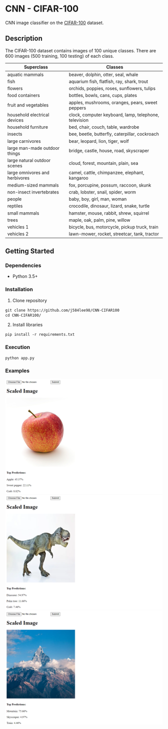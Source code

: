 # CNN - CIFAR-100

CNN image classifier on the [CIFAR-100](https://www.cs.toronto.edu/~kriz/cifar.html) dataset.

## Description

The CIFAR-100 dataset contains images of 100 unique classes. There are 600 images (500 training, 100 testing) of each class.

| Superclass                     | Classes
| ------------------------------ | -----------------------------------------------------
| aquatic mammals                | beaver, dolphin, otter, seal, whale
| fish                           | aquarium fish, flatfish, ray, shark, trout
| flowers                        | orchids, poppies, roses, sunflowers, tulips
| food containers                | bottles, bowls, cans, cups, plates
| fruit and vegetables           | apples, mushrooms, oranges, pears, sweet peppers
| household electrical devices   | clock, computer keyboard, lamp, telephone, television
| household furniture            | bed, chair, couch, table, wardrobe
| insects                        | bee, beetle, butterfly, caterpillar, cockroach
| large carnivores               | bear, leopard, lion, tiger, wolf
| large man-made outdoor things  | bridge, castle, house, road, skyscraper
| large natural outdoor scenes   | cloud, forest, mountain, plain, sea
| large omnivores and herbivores | camel, cattle, chimpanzee, elephant, kangaroo
| medium-sized mammals           | fox, porcupine, possum, raccoon, skunk
| non-insect invertebrates       | crab, lobster, snail, spider, worm
| people                         | baby, boy, girl, man, woman
| reptiles                       | crocodile, dinosaur, lizard, snake, turtle
| small mammals                  | hamster, mouse, rabbit, shrew, squirrel
| trees                          | maple, oak, palm, pine, willow
| vehicles 1                     | bicycle, bus, motorcycle, pickup truck, train
| vehicles 2                     | lawn-mower, rocket, streetcar, tank, tractor

## Getting Started

### Dependencies

* Python 3.5+

### Installation

1. Clone repository
```
git clone https://github.com/j584lee98/CNN-CIFAR100
cd CNN-CIFAR100/
```

2. Install libraries
```
pip install -r requirements.txt
```

### Execution

```
python app.py
```

### Examples

![test](static/screenshots/apple.png)
![test](static/screenshots/dinosaur.png)
![test](static/screenshots/mountain.png)